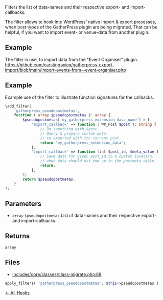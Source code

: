 
Filters the list of data-names and their respective export- and import-callbacks.

The filter allows to hook into WordPress' native import & export processes,
when post types of the GatherPress plugin are being migrated.
That can be helpful, if you want to import event- or venue-data from another plugin.

## Example

The filter in use, to import data from the "Event Organiser" plugin.
https://github.com/carstingaxion/gatherpress-export-import/blob/main/import-events-from--event-organiser.php

## Example

Example use of the filter to illustrate function signatures for the callbacks.

```php
\add_filter(
    'gatherpress_pseudopostmetas',
    function ( array $pseudopostmetas ): array {
        $pseudopostmetas['my_gatherpress_extension_data_name'] = [
            'export_callback' => function ( WP_Post $post ): string {
                // Do something with $post.
                // Query & prepare custom data
                // to exported with the current post.
                return 'my_gatherpress_extension_data';
            },
            'import_callback' => function (int $post_id, $meta_value ): void {
                // Save data for given post_id to a custom location,
                // when data should not end up in the postmeta table.
                return;
            },
        ];
        return $pseudopostmetas;
    }
);
```

## Parameters

- *`array`* `$pseudopostmetas` List of data-names and their respective export- and import-callbacks.

## Returns

`array` 

## Files

- [includes/core/classes/class-migrate.php:88](https://github.com/GatherPress/gatherpress/blob/develop/includes/core/classes/class-migrate.php#L88)
```php
apply_filters( 'gatherpress_pseudopostmetas', $this->pseudopostmetas )
```



[← All Hooks](Hooks)
